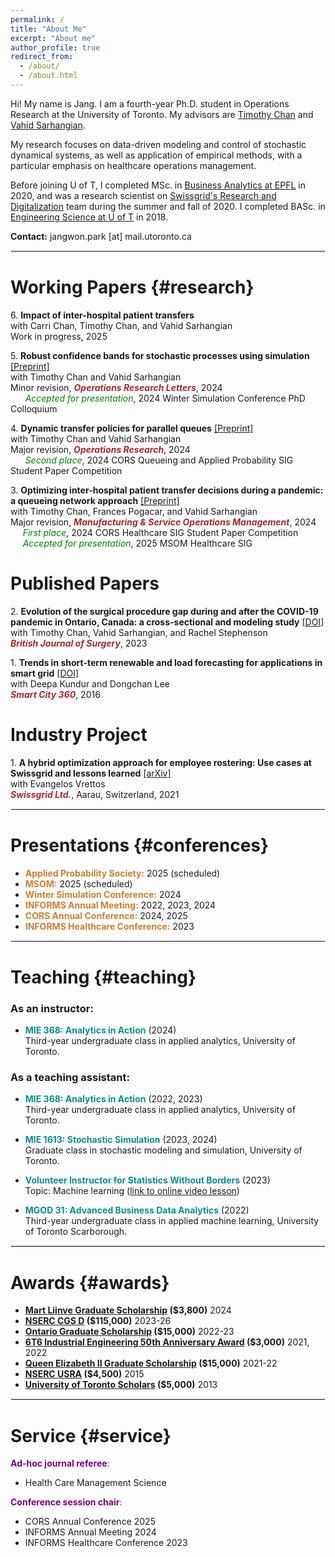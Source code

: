 ```yaml
---
permalink: /
title: "About Me"
excerpt: "About me"
author_profile: true
redirect_from:
  - /about/
  - /about.html
---
```


Hi! My name is Jang. I am a fourth-year Ph.D. student in Operations Research at the University of Toronto. My advisors are [Timothy Chan](https://chan.mie.utoronto.ca/) and [Vahid Sarhangian](https://sarhangian.mie.utoronto.ca/).

My research focuses on data-driven modeling and control of stochastic dynamical systems, as well as application of empirical methods, with a particular emphasis on healthcare operations management.

Before joining U of T, I completed MSc. in [Business Analytics at EPFL](https://www.epfl.ch/education/master/programs/management-technology-and-entrepreneurship/) in 2020, and was a research scientist on [Swissgrid's Research and Digitalization](https://www.swissgrid.ch/en/home/career/job-profiles/research-digitalisation.html) team during the summer and fall of 2020. I completed BASc. in [Engineering Science at U of T](https://discover.engineering.utoronto.ca/programs/engineering-programs/engineering-science/) in 2018.

**Contact:** jangwon.park [at] mail.utoronto.ca

<hr style="border-width: 1px; border-color: #EEEEEE; border-style: solid;">

<!-- # Research {#research} -->

# Working Papers {#research}

6\. **Impact of inter-hospital patient transfers**\
with Carri Chan, Timothy Chan, and Vahid Sarhangian\
Work in progress, 2025

5\. **Robust confidence bands for stochastic processes using simulation** [[Preprint]](https://arxiv.org/abs/2408.13183)\
with Timothy Chan and Vahid Sarhangian\
Minor revision, <span style="color:brown">**_Operations Research Letters_**</span>, 2024 \
&nbsp;&nbsp;&nbsp;&nbsp;&nbsp; <span style="color:green">_Accepted for presentation_</span>, 2024 Winter Simulation Conference PhD Colloquium

4\. **Dynamic transfer policies for parallel queues** [[Preprint]](https://arxiv.org/abs/2404.00543)\
with Timothy Chan and Vahid Sarhangian\
Major revision, <span style="color:brown">**_Operations Research_**</span>, 2024 \
&nbsp;&nbsp;&nbsp;&nbsp;&nbsp; <span style="color:green">_Second place_</span>, 2024 CORS Queueing and Applied Probability SIG Student Paper Competition

3\. **Optimizing inter-hospital patient transfer decisions during a pandemic: a queueing network approach** [[Preprint]](https://papers.ssrn.com/sol3/papers.cfm?abstract_id=3975839)\
with Timothy Chan, Frances Pogacar, and Vahid Sarhangian\
Major revision, <span style="color:brown">**_Manufacturing & Service Operations Management_**</span>, 2024\
&nbsp;&nbsp;&nbsp;&nbsp;&nbsp;<span style="color:green">_First place_</span>, 2024 CORS Healthcare SIG Student Paper Competition\
&nbsp;&nbsp;&nbsp;&nbsp;&nbsp;<span style="color:green">_Accepted for presentation_</span>, 2025 MSOM Healthcare SIG

# Published Papers

2\. **Evolution of the surgical procedure gap during and after the COVID-19 pandemic in Ontario, Canada: a cross-sectional and modeling study** [[DOI]](https://doi.org/10.1093/bjs/znad289)\
with Timothy Chan, Vahid Sarhangian, and Rachel Stephenson\
 <span style="color:brown">**_British Journal of Surgery_**</span>, 2023

1\. **Trends in short-term renewable and load forecasting for applications in smart grid** [[DOI]](https://link.springer.com/chapter/10.1007/978-3-319-33681-7_24)\
with Deepa Kundur and Dongchan Lee\
 <span style="color:brown">**_Smart City 360_**</span>, 2016

# Industry Project

1\. **A hybrid optimization approach for employee rostering: Use cases at Swissgrid and lessons learned** [[arXiv]](https://arxiv.org/abs/2111.10845) \
 with Evangelos Vrettos \
 <span style="color:brown">**_Swissgrid Ltd._**</span>, Aarau, Switzerland, 2021

<hr style="border-width: 1px; border-color: #EEEEEE; border-style: solid;">

# Presentations {#conferences}

- <span style="color:#CD7F32">**Applied Probability Society:**</span> 2025 (scheduled)
- <span style="color:#CD7F32">**MSOM:**</span> 2025 (scheduled)
- <span style="color:#CD7F32">**Winter Simulation Conference:**</span> 2024
- <span style="color:#CD7F32">**INFORMS Annual Meeting:**</span> 2022, 2023, 2024
- <span style="color:#CD7F32">**CORS Annual Conference:**</span> 2024, 2025
- <span style="color:#CD7F32">**INFORMS Healthcare Conference:**</span> 2023

<hr style="border-width: 1px; border-color: #EEEEEE; border-style: solid;">

# Teaching {#teaching}

### As an instructor:

- <span style="color:#088F8F">**MIE 368: Analytics in Action**</span> (2024) \
   Third-year undergraduate class in applied analytics, University of Toronto.

### As a teaching assistant:

- <span style="color:#088F8F">**MIE 368: Analytics in Action**</span> (2022, 2023) \
   Third-year undergraduate class in applied analytics, University of Toronto.

- <span style="color:#088F8F">**MIE 1613: Stochastic Simulation**</span> (2023, 2024) \
   Graduate class in stochastic modeling and simulation, University of Toronto.

- <span style="color:#088F8F">**Volunteer Instructor for Statistics Without Borders**</span> (2023) \
   Topic: Machine learning ([link to online video lesson](https://youtu.be/ks2dPgtqq5M))

- <span style="color:#088F8F">**MGOD 31: Advanced Business Data Analytics**</span> (2022) \
   Third-year undergraduate class in applied machine learning, University of Toronto Scarborough.

<hr style="border-width: 1px; border-color: #EEEEEE; border-style: solid;">

# Awards {#awards}

- **[Mart Liinve Graduate Scholarship](https://www.mie.utoronto.ca/programs/graduate/scholarships-funding/) ($3,800)** 2024
- **[NSERC CGS D](https://www.nserc-crsng.gc.ca/students-etudiants/pg-cs/cgsd-bescd_eng.asp) ($115,000)** 2023-26
- **[Ontario Graduate Scholarship](https://osap.gov.on.ca/OSAPPortal/en/A-ZListofAid/PRDR019245.html) ($15,000)** 2022-23
- **[6T6 Industrial Engineering 50th Anniversary Award](https://che.utoronto.ca/education/healthcare-engineering-scholarships/) ($3,000)** 2021, 2022
- **[Queen Elizabeth II Graduate Scholarship](https://osap.gov.on.ca/OSAPPortal/en/A-ZListofAid/PRDR019236.html) ($15,000)** 2021-22
- **[NSERC USRA](https://www.nserc-crsng.gc.ca/students-etudiants/ug-pc/usra-brpc_eng.asp) ($4,500)** 2015
- **[University of Toronto Scholars](https://future.utoronto.ca/finances/awards/university-of-toronto-scholars-program/) ($5,000)** 2013

<hr style="border-width: 1px; border-color: #EEEEEE; border-style: solid;">

# Service {#service}

<span style="color:purple">**Ad-hoc journal referee**:</span>

- Health Care Management Science

<span style="color:purple">**Conference session chair**:</span>

- CORS Annual Conference 2025
- INFORMS Annual Meeting 2024
- INFORMS Healthcare Conference 2023

<!-- <hr style="border-width: 1px; border-color: #EEEEEE; border-style: solid;">

# Professional Experience {#experience}

- **Swissgrid Ltd.**\
   Project: "A hybrid optimization approach for employee rostering: Use cases at Swissgrid and lessons learned" [[arXiv]](https://arxiv.org/abs/2111.10845) -->
